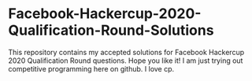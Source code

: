 # Facebook-Hackercup-2020-Qualification-Round-Solutions
This repository contains my accepted solutions for Facebook Hackercup 2020 Qualification Round questions.
Hope you like it! I am just trying out competitive programming here on github. I love cp.
